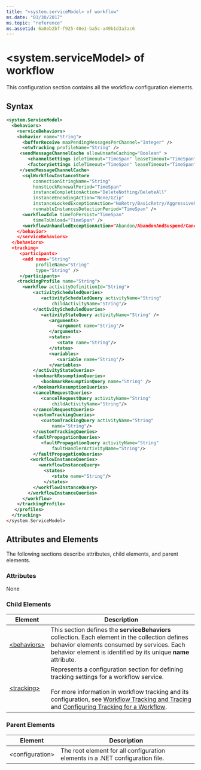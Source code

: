 ```yaml
---
title: "<system.serviceModel> of workflow"
ms.date: "03/30/2017"
ms.topic: "reference"
ms.assetid: 6a8eb2bf-f925-40e1-ba5c-a49b1d3a3ac6
---
```

# \<system.serviceModel> of workflow
This configuration section contains all the workflow configuration elements.  
  
## Syntax  
  
```xml  
<system.ServiceModel>  
  <behaviors>  
    <serviceBehaviors>  
    <behavior name="String">  
      <bufferReceive maxPendingMessagesPerChannel="Integer" />  
      <etwTracking profileName="String" />  
     <sendMessageChannelCache allowUnsafeCaching="Boolean" >          
        <channelSettings idleTimeout="TimeSpan" leaseTimeout="TimeSpan" maxItemsInCache="Integer" />  
        <factorySettings idleTimeout="TimeSpan" leaseTimeout="TimeSpan" maxItemsInCache="Integer" />  
     </sendMessageChannelCache>  
      <sqlWorkflowInstanceStore   
          connectionStringName="String"   
          honstLockRenewalPeriod="TimeSpan"  
          instanceCompletionAction="DeleteNothing/DeleteAll"  
          instanceEncodingAction="None/GZip"  
          instanceLockedExceptionAction="NoRetry/BasicRetry/AggressiveRetry"  
          runnableInstancesDetectionPeriod="TimeSpan" />  
      <workflowIdle timeToPersist="TimeSpan"  
          timeToUnload="TimeSpan" />  
      <workflowUnhandledExceptionAction="Abandon/AbandonAndSuspend/Cancel/Terminate" />  
    </behavior>  
    </serviceBehaviors>  
  </behaviors>  
  <tracking>    
     <participants>   
      <add name="String"   
           profileName="String"  
           type="String" />   
     </participants>   
    <trackingProfile name="String">  
      <workflow activityDefinitionId="String">  
          <activityScheduledQueries>  
             <activityScheduledQuery activityName="String"  
                 childActivityName="String"/>  
          </activityScheduledQueries>  
             <activityStateQuery activityName="String" />  
                <arguments>  
                   <argument name="String"/>  
                </arguments>  
                <states>  
                   <state name="String"/>  
                </states>  
                <variables>  
                   <variable name="String"/>  
                </variables>  
          </activityStateQueries>  
          <bookmarkResumptionQueries>  
             <bookmarkResumptionQuery name="String" />  
          </bookmarkResumptionQueries>  
          <cancelRequestQueries>  
             <cancelRequestQuery activityName="String"  
                 childActivityName="String"/>  
          </cancelRequestQueries>  
          <customTrackingQueries>  
             <customTrackingQuery activityName="String"  
                 name="String"/>  
          </customTrackingQueries>  
          <faultPropagationQueries>  
             <faultPropagationQuery activityName="String"  
                 faultHandlerActivityName="String"/>  
          </faultPropagationQueries>  
         <workflowInstanceQueries>  
            <workflowInstanceQuery>  
              <states>  
                 <state name="String"/>  
              </states>  
          </workflowInstanceQuery>  
        </workflowInstanceQueries>  
      </workflow>  
    </trackingProfile>          
   </profiles>  
  </tracking>  
</system.ServiceModel>  
```  
  
## Attributes and Elements  
 The following sections describe attributes, child elements, and parent elements.  
  
### Attributes  
 None  
  
### Child Elements  
  
|Element|Description|  
|-------------|-----------------|  
|[\<behaviors>](../../../../../docs/framework/configure-apps/file-schema/windows-workflow-foundation/behaviors-of-workflow.md)|This section defines the **serviceBehaviors** collection.  Each element in the collection defines behavior elements consumed by services. Each behavior element is identified by its unique **name** attribute.|  
|[\<tracking>](../../../../../docs/framework/configure-apps/file-schema/windows-workflow-foundation/tracking.md)|Represents a configuration section for defining tracking settings for a workflow service.<br /><br /> For more information in workflow tracking and its configuration, see [Workflow Tracking and Tracing](../../../../../docs/framework/windows-workflow-foundation/workflow-tracking-and-tracing.md) and [Configuring Tracking for a Workflow](../../../../../docs/framework/windows-workflow-foundation/configuring-tracking-for-a-workflow.md).|  
  
### Parent Elements  
  
|Element|Description|  
|-------------|-----------------|  
|\<configuration>|The root element for all configuration elements in a .NET configuration file.|
